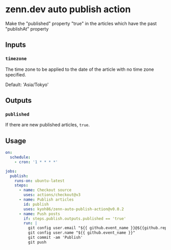# zenn.dev auto publish action

Make the "published" property "true" in the articles which have the past "publishAt" property

## Inputs

### `timezone`

The time zone to be applied to the date of the article with no time zone specified.

Default: 'Asia/Tokyo'

## Outputs

### `published`

If there are new published articles, `true`.

## Usage

```yaml
on:
  schedule:
    - cron: '1 * * * *'

jobs:
  publish:
    runs-on: ubuntu-latest
    steps:
      - name: Checkout source
        uses: actions/checkout@v3
      - name: Publish articles
        id: publish
        uses: kyoh86/zenn-auto-publish-action@v0.0.2
      - name: Push posts
        if: steps.publish.outputs.published == 'true'
        run: |
          git config user.email "${{ github.event_name }}@${{github.repository_owner}}"
          git config user.name "${{ github.event_name }}"
          git commit -am 'Publish'
          git push
```
